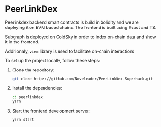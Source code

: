# PeerLinkDex

Peerlinkdex backend smart contracts is build in Solidity and we are deploying it on EVM based chains. The frontend is built using React and TS. 

Subgraph is deployed on GoldSky in order to index on-chain data and show it in the frontend. 

Additionaly, `viem` library is used to facilitate on-chain interactions

To set up the project locally, follow these steps:

1. Clone the repository:
    ```bash
    git clone https://github.com/Noveleader/PeerLinkDex-Superhack.git
    ```

2. Install the dependencies:
    ```bash
    cd peerlinkdex
    yarn
    ```

3. Start the frontend development server:
    ```bash
    yarn start
    ```


